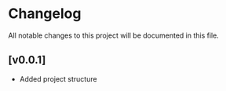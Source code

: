 # Changelog
All notable changes to this project will be documented in this file.

## [v0.0.1]
- Added project structure
